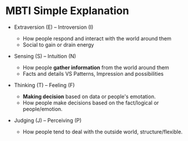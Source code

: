 # MBTI Simple Explanation

- Extraversion (E) – Introversion (I)
    - How people respond and interact with the world around them
    - Social to gain or drain energy

- Sensing (S) – Intuition (N)
    - How people **gather information** from the world around them
    - Facts and details VS Patterns, Impression and possibilities

- Thinking (T) – Feeling (F) 
    - **Making decision** based on data or people's emotation.
    - How people make decisions based on the fact/logical or people/emotion.

- Judging (J) – Perceiving (P)
    - How people tend to deal with the outside world, structure/flexible.
